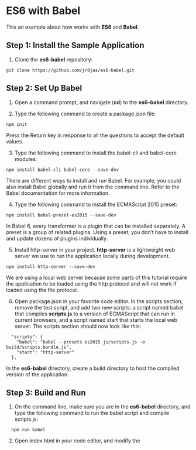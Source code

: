 # ES6 with Babel
This an example about how works with **ES6** and **Babel**.

## Step 1: Install the Sample Application

1. Clone the **es6-babel** repository:
```
git clone https://github.com/jr0jas/es6-babel.git
```
## Step 2: Set Up Babel

1. Open a command prompt, and navigate (**cd**) to the **es6-babel** directory.

2. Type the following command to create a package.json file:

```
npm init
```
Press the Return key in response to all the questions to accept the default values.

3. Type the following command to install the babel-cli and babel-core modules:

```
npm install babel-cli babel-core --save-dev
```
There are different ways to install and run Babel. For example, you could also install Babel globally and run it from the command line. Refer to the Babel documentation for more information.

4. Type the following command to install the ECMAScript 2015 preset:

```
npm install babel-preset-es2015 --save-dev
```

In Babel 6, every transformer is a plugin that can be installed separately. A preset is a group of related plugins. Using a preset, you don’t have to install and update dozens of plugins individually.

5. Install http-server in your project. **http-server** is a lightweight web server we use to run the application locally during development. 

```
npm install http-server --save-dev
```

  We are using a local web server because some parts of this tutorial require the application to be loaded using the http protocol and will not work if loaded using the file protocol.

6. Open package.json in your favorite code editor. In the scripts section, remove the test script, and add two new scripts: a script named babel that compiles **scripts.js** to a version of ECMAScript that can run in current browsers, and a script named start that starts the local web server. The scripts section should now look like this:

```
  "scripts": {
    "babel": "babel --presets es2015 js/scripts.js -o build/scripts.bundle.js",
    "start": "http-server"
  },
```

In the **es6-babel** directory, create a build directory to host the compiled version of the application.

## Step 3: Build and Run

1. On the command line, make sure you are in the **es6-babel** directory, and type the following command to run the babel script and compile scripts.js:

```
  npm run babel
 ```

2. Open index.html in your code editor, and modify the <script> tag as follows to load **build/main.bundle.js**, the compiled version of **js/scripts.js**:

```
  <script src="build/scripts.bundle.js"></script>
 ```

3. Open a new command prompt. Navigate (**cd**) to the **es6-tutorial directory**, and type the following command to start http-server:

```
  npm start
 ```
 
If port 8080 is already in use on your computer, modify the start script in package.json and specify a port that is available on your computer. For example:

```
  "scripts": {
    "babel": "babel --presets es2015 js/scripts.js -o build/scripts.bundle.js",
    "start": "http-server -p 9000"
  },
 ```
 
4. Open a browser and access http://localhost:8080

Open **build/scripts.bundle.js** in your code editor and notice that the generated code is virtually identical to the source code (**js/scripts.js**). This is because the current code in main.js doesn’t include any ECMAScript 6 feature. With this setup in place, we are now ready to start using ECMAScript 6 features in the next unit.

